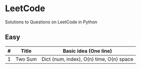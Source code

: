 # LeetCode

Solutions to Questions on LeetCode in Python

## Easy

| #   | Title   | Basic idea (One line)                    |
| --- | ------- | ---------------------------------------- |
| 1   | Two Sum | Dict (num, index), O(n) time, O(n) space |
